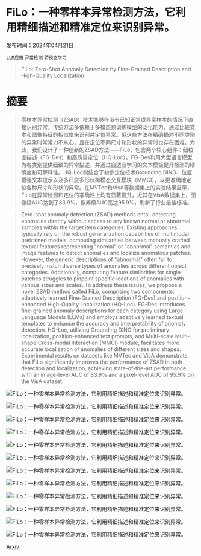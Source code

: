 # FiLo：一种零样本异常检测方法，它利用精细描述和精准定位来识别异常。

发布时间：2024年04月21日

`LLM应用` `异常检测` `跨模态学习`

> FiLo: Zero-Shot Anomaly Detection by Fine-Grained Description and High-Quality Localization

# 摘要

> 零样本异常检测（ZSAD）技术能够在没有已知正常或异常样本的情况下直接识别异常。传统方法多依赖于多模态预训练模型的泛化能力，通过比较文本和图像特征的相似度来识别并定位异常。但这些方法在精确描述不同类别的异常时常常力不从心，且在定位不同尺寸和形状的异常时也存在困难。为此，我们设计了一种创新的ZSAD方法——FiLo，包含两个核心组件：细粒度描述（FG-Des）和高质量定位（HQ-Loc）。FG-Des利用大型语言模型为各类别提供细致的异常描述，并通过自适应学习的文本模板提升检测的精确度和可解释性。HQ-Loc则结合了初步定位技术Grounding DINO、位置增强文本提示以及多尺度多形状跨模态交互模块（MMCI），以更准确地定位各种尺寸和形状的异常。在MVTec和VisA等数据集上的实验结果显示，FiLo在异常检测和定位的准确性上均有显著提升，尤其在VisA数据集上，图像级AUC达到了83.9%，像素级AUC高达95.9%，刷新了行业最佳标准。

> Zero-shot anomaly detection (ZSAD) methods entail detecting anomalies directly without access to any known normal or abnormal samples within the target item categories. Existing approaches typically rely on the robust generalization capabilities of multimodal pretrained models, computing similarities between manually crafted textual features representing "normal" or "abnormal" semantics and image features to detect anomalies and localize anomalous patches. However, the generic descriptions of "abnormal" often fail to precisely match diverse types of anomalies across different object categories. Additionally, computing feature similarities for single patches struggles to pinpoint specific locations of anomalies with various sizes and scales. To address these issues, we propose a novel ZSAD method called FiLo, comprising two components: adaptively learned Fine-Grained Description (FG-Des) and position-enhanced High-Quality Localization (HQ-Loc). FG-Des introduces fine-grained anomaly descriptions for each category using Large Language Models (LLMs) and employs adaptively learned textual templates to enhance the accuracy and interpretability of anomaly detection. HQ-Loc, utilizing Grounding DINO for preliminary localization, position-enhanced text prompts, and Multi-scale Multi-shape Cross-modal Interaction (MMCI) module, facilitates more accurate localization of anomalies of different sizes and shapes. Experimental results on datasets like MVTec and VisA demonstrate that FiLo significantly improves the performance of ZSAD in both detection and localization, achieving state-of-the-art performance with an image-level AUC of 83.9% and a pixel-level AUC of 95.9% on the VisA dataset.

![FiLo：一种零样本异常检测方法，它利用精细描述和精准定位来识别异常。](../../../paper_images/2404.13671/x1.png)

![FiLo：一种零样本异常检测方法，它利用精细描述和精准定位来识别异常。](../../../paper_images/2404.13671/x2.png)

![FiLo：一种零样本异常检测方法，它利用精细描述和精准定位来识别异常。](../../../paper_images/2404.13671/x3.png)

![FiLo：一种零样本异常检测方法，它利用精细描述和精准定位来识别异常。](../../../paper_images/2404.13671/x4.png)

![FiLo：一种零样本异常检测方法，它利用精细描述和精准定位来识别异常。](../../../paper_images/2404.13671/x5.png)

![FiLo：一种零样本异常检测方法，它利用精细描述和精准定位来识别异常。](../../../paper_images/2404.13671/x6.png)

![FiLo：一种零样本异常检测方法，它利用精细描述和精准定位来识别异常。](../../../paper_images/2404.13671/x7.png)

![FiLo：一种零样本异常检测方法，它利用精细描述和精准定位来识别异常。](../../../paper_images/2404.13671/x8.png)

![FiLo：一种零样本异常检测方法，它利用精细描述和精准定位来识别异常。](../../../paper_images/2404.13671/x9.png)

![FiLo：一种零样本异常检测方法，它利用精细描述和精准定位来识别异常。](../../../paper_images/2404.13671/x10.png)

![FiLo：一种零样本异常检测方法，它利用精细描述和精准定位来识别异常。](../../../paper_images/2404.13671/x11.png)

![FiLo：一种零样本异常检测方法，它利用精细描述和精准定位来识别异常。](../../../paper_images/2404.13671/x12.png)

[Arxiv](https://arxiv.org/abs/2404.13671)